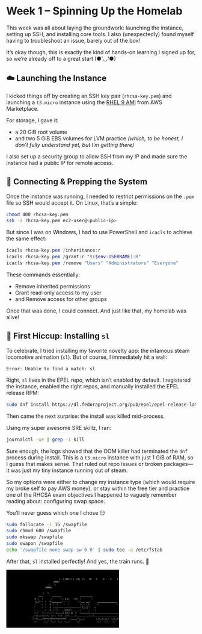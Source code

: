 # Week 1 – Spinning Up the Homelab

This week was all about laying the groundwork: launching the instance, setting up SSH, and installing core tools. I also (unexpectedly) found myself having to troubleshoot an issue, barely out of the box!

It’s okay though, this is exactly the kind of hands-on learning I signed up for, so we’re already off to a great start (●'◡'●)

## ☁️ Launching the Instance

I kicked things off by creating an SSH key pair (`rhcsa-key.pem`) and launching a `t3.micro` instance using the [RHEL 9 AMI](https://aws.amazon.com/marketplace/pp/prodview-b5psjqk4f5f3k) from AWS Marketplace.

For storage, I gave it:
- a 20 GiB root volume
- and two 5 GiB EBS volumes for LVM practice *(which, to be honest, I don’t fully understand yet, but I’m getting there)*

I also set up a security group to allow SSH from my IP and made sure the instance had a public IP for remote access.

## 🔐 Connecting & Prepping the System

Once the instance was running, I needed to restrict permissions on the `.pem` file so SSH would accept it. On Linux, that’s a simple:

```bash
chmod 400 rhcsa-key.pem
ssh -i rhcsa-key.pem ec2-user@<public-ip>
```

But since I was on Windows, I had to use PowerShell and `icacls` to achieve the same effect:

```powershell
icacls rhcsa-key.pem /inheritance:r
icacls rhcsa-key.pem /grant:r "$($env:USERNAME):R"
icacls rhcsa-key.pem /remove "Users" "Administrators" "Everyone"
```

These commands essentially:
- Remove inherited permissions  
- Grant read-only access to my user  
- and Remove access for other groups  

Once that was done, I could connect. And just like that, my homelab was alive! 

## 🚂 First Hiccup: Installing `sl`

To celebrate, I tried installing my favorite novelty app: the infamous steam locomotive animation (`sl`). But of course, I immediately hit a wall:

```
Error: Unable to find a match: sl
```

Right, `sl` lives in the EPEL repo, which isn’t enabled by default. I registered the instance, enabled the right repos, and manually installed the EPEL release RPM:

```bash
sudo dnf install https://dl.fedoraproject.org/pub/epel/epel-release-latest-9.noarch.rpm
```
Then came the next surprise: the install was killed mid-process. 

Using my super awesome SRE skillz, I ran:

```bash
journalctl -xe | grep -i kill
```

Sure enough, the logs showed that the OOM killer had terminated the `dnf` process during install. This is a `t3.micro` instance with just 1 GiB of RAM, so I guess that makes sense. That ruled out repo issues or broken packages—it was just my tiny instance running out of steam. 

So my options were either to change my instance type (which would require my broke self to pay AWS money), or stay within the free tier and practice one of the RHCSA exam objectives I happened to vaguely remember reading about: configuring swap space.

You’ll never guess which one I chose 😏

```bash
sudo fallocate -l 1G /swapfile
sudo chmod 600 /swapfile
sudo mkswap /swapfile
sudo swapon /swapfile
echo '/swapfile none swap sw 0 0' | sudo tee -a /etc/fstab
```

After that, `sl` installed perfectly! And yes, the train runs. 🚂

<p align="left">
  <img src="https://github.com/jessica-nguyen-it/RHEL9-Homelab-AWS/blob/main/assets/screenshots/SteamLocomotive.gif?raw=true" alt="Steam Locomotive" width="300"/>
</p>
